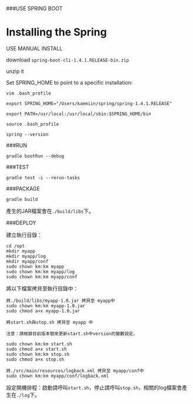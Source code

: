 ###USE SPRING BOOT

# Installing the Spring

USE MANUAL INSTALL

download `spring-boot-cli-1.4.1.RELEASE-bin.zip`

unzip it 

Set SPRING_HOME to point to a specific installation:

```
vim .bash_profile

export SPRING_HOME="/Users/kaemiin/spring/spring-1.4.1.RELEASE"

export PATH=/usr/local:/usr/local/sbin:$SPRING_HOME/bin

source .bash_profile

spring --version
```

###RUN

```
gradle bootRun --debug
```

###TEST
```
gradle test -i --rerun-tasks
```

###PACKAGE
```
gradle build
```
產生的JAR檔案會在`./build/libs`下。

###DEPLOY

建立執行目錄：
```
cd /opt
mkdir myapp
mkdir myapp/log
mkdir myapp/conf
sudo chown km:km myapp
sudo chown km:km myapp/log
sudo chown km:km myapp/conf
```
將以下檔案拷貝至執行目錄中：

```
將./build/libs/myapp-1.0.jar 拷貝至 myapp中
sudo chown km:km myapp-1.0.jar
sudo chmod a+x myapp-1.0.jar

```

```
將start.sh與stop.sh 拷貝至 myapp 中

注意：請根據目前版本號來更新start.sh中version的變數設定。

sudo chown km:km start.sh
sudo chmod a+x start.sh
sudo chown km:km stop.sh
sudo chmod a+x stop.sh
```

```
將./src/main/resources/logback.xml 拷貝至 myapp/conf中
sudo chown km:km myapp/conf/logback.xml
```

設定開機排程：啟動請呼叫`start.sh`，停止請呼叫`stop.sh`，相關的log檔案會產生在`./log`下。
